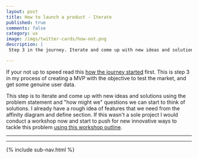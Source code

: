 ```yaml
---
layout: post
title: How to launch a product - Iterate
published: true
comments: false
category: ux
image: /imgs/twitter-cards/how-not.png
description: |
 Step 3 in the journey. Iterate and come up with new ideas and solutions using the problem statement and "how might we" questions we can start to think of solutions.

---
```


If your not up to speed read this [how the journey started](/ux/2017/03/17/how-not-to-launch-a-product.html) first. This is step 3 in my process of creating a MVP with the objective to test the market, and get some genuine user data.

This step is to iterate and come up with new ideas and solutions using the problem statement and "how might we" questions we can start to think of solutions. I already have a rough idea of features that we need from the affinity diagram and define section. If this wasn't a sole project I would conduct a workshop now and start to push for new innovative ways to tackle this problem [using this workshop outline](http://willforsyth.co.uk/ux/2017/07/14/running-idea-generation-workshop.html).

---




---

{% include sub-nav.html %}
